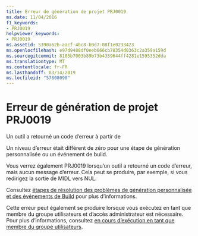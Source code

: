 ```yaml
---
title: Erreur de génération de projet PRJ0019
ms.date: 11/04/2016
f1_keywords:
- PRJ0019
helpviewer_keywords:
- PRJ0019
ms.assetid: 5390a62b-aacf-4bc8-b9d7-08f1e0233423
ms.openlocfilehash: e97d9488df0eeb666cb78354d0363c2a359a159d
ms.sourcegitcommit: 8105b7003b89b73b4359644ff4281e1595352dda
ms.translationtype: MT
ms.contentlocale: fr-FR
ms.lasthandoff: 03/14/2019
ms.locfileid: "57808090"
---
```

# <a name="project-build-error-prj0019"></a>Erreur de génération de projet PRJ0019

Un outil a retourné un code d’erreur à partir de

Un niveau d’erreur était différent de zéro pour une étape de génération personnalisée ou un événement de build.

Vous verrez également PRJ0019 lorsqu’un outil a retourné un code d’erreur, mais aucun message d’erreur. Cela peut se produire, par exemple, si vous redirigez la sortie de MIDL vers NUL.

Consultez [étapes de résolution des problèmes de génération personnalisée et des événements de Build](../../build/troubleshooting-build-customizations.md) pour plus d’informations.

Cette erreur peut également se produire lorsque vous exécutez en tant que membre du groupe utilisateurs et d’accès administrateur est nécessaire. Pour plus d’informations, consultez [en cours d’exécution en tant que membre du groupe utilisateurs](../../security/running-as-a-member-of-the-users-group.md).